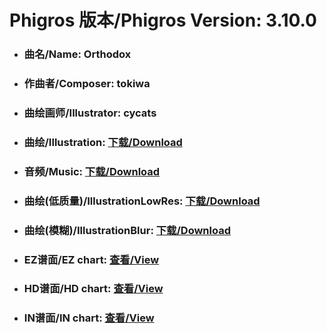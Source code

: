 
# Phigros 版本/Phigros Version:  3.10.0

- ### __曲名/Name:  Orthodox__

- ### __作曲者/Composer:  tokiwa__

- ### __曲绘画师/Illustrator:  cycats__

- ### __曲绘/Illustration:  [下载/Download](https://github.com/Po6647A/WebAssests/releases/download/3.10.0/1055.png)__

- ### __音频/Music:  [下载/Download](https://github.com/Po6647A/WebAssests/releases/download/3.10.0/1685.ogg)__

- ### __曲绘(低质量)/IllustrationLowRes:  [下载/Download](https://github.com/Po6647A/WebAssests/releases/download/3.10.0/1547.png)__

- ### __曲绘(模糊)/IllustrationBlur:  [下载/Download](https://github.com/Po6647A/WebAssests/releases/download/3.10.0/0)__


- ### __EZ谱面/EZ chart:  [查看/View](./EZ.json/index.html)__

- ### __HD谱面/HD chart:  [查看/View](./HD.json/index.html)__

- ### __IN谱面/IN chart:  [查看/View](./IN.json/index.html)__
